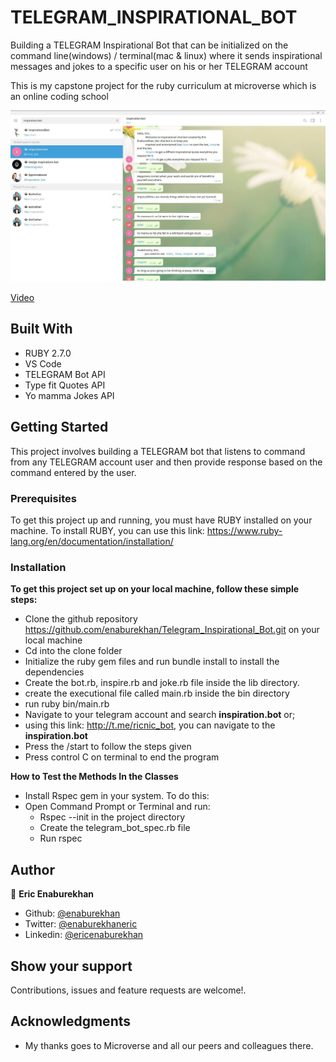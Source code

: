 # TELEGRAM_INSPIRATIONAL_BOT
Building a TELEGRAM Inspirational Bot that can be initialized on the command line(windows) / terminal(mac & linux) where it sends inspirational messages and jokes to a specific user on his or her TELEGRAM account

This is my capstone project for the ruby curriculum at microverse which is an online coding school

![TELEGRAM_Inspirational_Bot-screen-shot](./readme.png)
 
 [Video](https://www.loom.com/share/04b89bd031074eb497db02efdb8ec9f3)

## Built With

- RUBY 2.7.0
- VS Code
- TELEGRAM Bot API
- Type fit Quotes API
- Yo mamma Jokes API

## Getting Started

This project involves building a TELEGRAM bot that listens to command from any TELEGRAM account user and then provide response based on the command entered by the user. 

### Prerequisites

To get this project up and running, you must have RUBY installed on your machine.
To install RUBY, you can use this link: https://www.ruby-lang.org/en/documentation/installation/

### Installation

**To get this project set up on your local machine, follow these simple steps:**

- Clone the github repository https://github.com/enaburekhan/Telegram_Inspirational_Bot.git on your local machine
- Cd into the clone folder
- Initialize the ruby gem files and run bundle install to install the dependencies
- Create the bot.rb, inspire.rb and joke.rb file inside the lib directory.
- create the executional file called main.rb inside the bin directory
- run ruby bin/main.rb
- Navigate to your telegram account and search **inspiration.bot** or;
- using this link: http://t.me/ricnic_bot, you can navigate to the **inspiration.bot**
- Press the /start to follow the steps given
- Press control C on terminal to end the program

**How to Test the Methods In the Classes**

- Install Rspec gem in your system. To do this:
- Open Command Prompt or Terminal and run:
   - Rspec --init in the project directory
   - Create the telegram_bot_spec.rb file
   - Run rspec

## Author

👤 **Eric Enaburekhan**

- Github: [@enaburekhan](https://github.com/enaburekhan)
- Twitter: [@enaburekhaneric](https://twitter.com/enaburekhaneric)
- Linkedin: [@ericenaburekhan](https://www.linkedin.com/in/eric-enaburekhan-801a28100/)


## Show your support

Contributions, issues and feature requests are welcome!.

## Acknowledgments

- My thanks goes to Microverse and all our peers and colleagues there.

